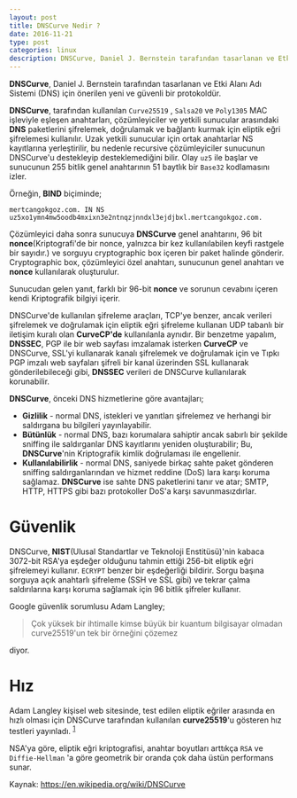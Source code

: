 ```yaml
---
layout: post
title: DNSCurve Nedir ?
date: 2016-11-21
type: post
categories: linux
description: DNSCurve, Daniel J. Bernstein tarafından tasarlanan ve Etki Alanı Adı Sistemi (DNS) için önerilen yeni ve güvenli bir protokoldür.
---
```


**DNSCurve**, Daniel J. Bernstein tarafından tasarlanan ve Etki Alanı Adı Sistemi (DNS) için önerilen yeni ve güvenli bir protokoldür.

**DNSCurve**, tarafından kullanılan `Curve25519` , `Salsa20` ve `Poly1305` MAC işleviyle eşleşen anahtarları, çözümleyiciler ve yetkili sunucular arasındaki **DNS** paketlerini şifrelemek, doğrulamak ve bağlantı kurmak için eliptik eğri şifrelemesi kullanılır. Uzak yetkili sunucular için ortak anahtarlar NS kayıtlarına yerleştirilir, bu nedenle recursive çözümleyiciler sunucunun DNSCurve'u destekleyip desteklemediğini bilir. Olay `uz5` ile başlar ve sunucunun 255 bitlik genel anahtarının 51 baytlık bir `Base32` kodlamasını izler. 

Örneğin, **BIND** biçiminde;

```
mertcangokgoz.com. IN NS uz5xo1ymn4mw5oodb4mxixn3e2ntnqzjnndxl3ejdjbxl.mertcangokgoz.com.
```

Çözümleyici daha sonra sunucuya **DNSCurve** genel anahtarını, 96 bit **nonce**(Kriptografi'de bir nonce, yalnızca bir kez kullanılabilen keyfi rastgele bir sayıdır.) ve sorguyu cryptographic box içeren bir paket halinde gönderir. Cryptographic box, çözümleyici özel anahtarı, sunucunun genel anahtarı ve **nonce** kullanılarak oluşturulur. 

Sunucudan gelen yanıt, farklı bir 96-bit **nonce** ve sorunun cevabını içeren kendi Kriptografik bilgiyi içerir.

DNSCurve'de kullanılan şifreleme araçları, TCP'ye benzer, ancak verileri şifrelemek ve doğrulamak için eliptik eğri şifreleme kullanan UDP tabanlı bir iletişim kuralı olan **CurveCP'de** kullanılanla aynıdır. Bir benzetme yapalım, **DNSSEC**, PGP ile bir web sayfası imzalamak isterken **CurveCP** ve DNSCurve, SSL'yi kullanarak kanalı şifrelemek ve doğrulamak için ve Tıpkı PGP imzalı web sayfaları şifreli bir kanal üzerinden SSL kullanarak gönderilebileceği gibi, **DNSSEC** verileri de DNSCurve kullanılarak korunabilir.

**DNSCurve**, önceki DNS hizmetlerine göre avantajları;

* **Gizlilik** - normal DNS, istekleri ve yanıtları şifrelemez ve herhangi bir saldırgana bu bilgileri yayınlayabilir.
* **Bütünlük** - normal DNS, bazı korumalara sahiptir ancak sabırlı bir şekilde sniffing ile saldırganlar DNS kayıtlarını yeniden oluşturabilir; Bu, **DNSCurve**'nin Kriptografik kimlik doğrulaması ile engellenir.
* **Kullanılabilirlik** - normal DNS, saniyede birkaç sahte paket gönderen sniffing saldırganlarından ve hizmet reddine (DoS) lara karşı koruma sağlamaz. **DNSCurve** ise sahte DNS paketlerini tanır ve atar; SMTP, HTTP, HTTPS gibi bazı protokoller DoS'a karşı savunmasızdırlar.


# Güvenlik

DNSCurve, **NIST**(Ulusal Standartlar ve Teknoloji Enstitüsü)'nin kabaca 3072-bit RSA'ya eşdeğer olduğunu tahmin ettiği 256-bit eliptik eğri şifrelemeyi kullanır. `ECRYPT` benzer bir eşdeğerliği bildirir. Sorgu başına sorguya açık anahtarlı şifreleme (SSH ve SSL gibi) ve tekrar çalma saldırılarına karşı koruma sağlamak için 96 bitlik şifreler kullanır. 

Google güvenlik sorumlusu Adam Langley;

> Çok yüksek bir ihtimalle kimse büyük bir kuantum bilgisayar olmadan curve25519'un tek bir örneğini çözemez

diyor.

# Hız

Adam Langley kişisel web sitesinde, test edilen eliptik eğriler arasında en hızlı olması için DNSCurve tarafından kullanılan **curve25519**'u gösteren hız testleri yayınladı. <sup>[1](https://www.imperialviolet.org/2010/12/21/eccspeed.html)<sup>

NSA'ya göre, eliptik eğri kriptografisi, anahtar boyutları arttıkça `RSA` ve `Diffie-Hellman` 'a göre geometrik bir oranda çok daha üstün performans sunar.

Kaynak: https://en.wikipedia.org/wiki/DNSCurve